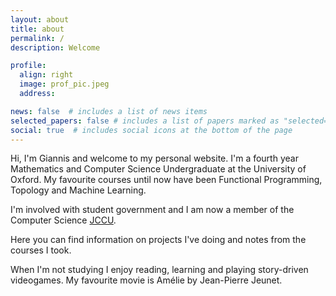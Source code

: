 ```yaml
---
layout: about
title: about
permalink: /
description: Welcome

profile:
  align: right
  image: prof_pic.jpeg
  address:

news: false  # includes a list of news items
selected_papers: false # includes a list of papers marked as "selected={true}"
social: true  # includes social icons at the bottom of the page
---
```


Hi, I'm Giannis and welcome to my personal website. I'm a fourth year Mathematics and Computer Science Undergraduate at the University of Oxford. My favourite courses until now have been Functional Programming, Topology and Machine Learning. 

I'm involved with student government and I am now a member of the Computer Science [JCCU](https://www.cs.ox.ac.uk/currentstudents/JCCU/).

Here you can find information on projects I've doing and notes from the courses I took.

When I'm not studying I enjoy reading, learning and playing story-driven videogames. My favourite movie is Amélie by Jean-Pierre Jeunet.